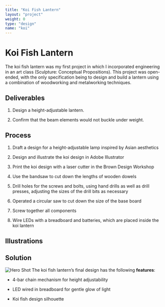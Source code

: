 ```yaml
---
title: "Koi Fish Lantern"
layout: "project"
weight: 0
type: "design"
name: "koi"
---
```


# Koi Fish Lantern

The koi fish lantern was my first project in which I incorporated engineering in an art class (Sculpture: Conceptual Propositions). This project was open-ended, with the only specification being to design and build a lantern using a combination of woodworking and metalworking techniques.












## Deliverables

1) Design a height-adjustable lantern.

2) Confirm that the beam elements would not buckle under weight.




## Process

1) Draft a design for a height-adjustable lamp inspired by Asian aesthetics

2) Design and illustrate the koi design in Adobe Illustrator

3) Print the koi design with a laser cutter in the Brown Design Workshop

4) Use the bandsaw to cut down the lengths of wooden dowels

5) Drill holes for the screws and bolts, using hand drills as well as drill presses, adjusting the sizes of the drill bits as necessary

6) Operated a circular saw to cut down the size of the base board

7) Screw together all components

8) Wire LEDs with a breadboard and batteries, which are placed inside the koi lantern





## Illustrations




## Solution

![Hero Shot](/img/design/koi/main.png)
The koi fish lantern’s final design has the following **features**:
- 4-bar chain mechanism for height adjustability

- LED wired in breadboard for gentle glow of light

- Koi fish design silhouette
